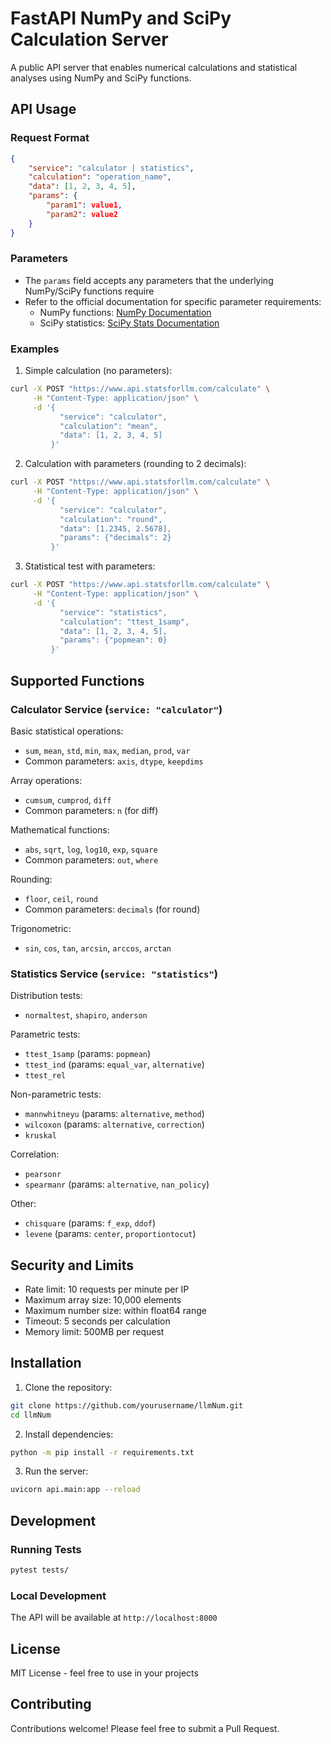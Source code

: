 # FastAPI NumPy and SciPy Calculation Server

A public API server that enables numerical calculations and statistical analyses using NumPy and SciPy functions.

## API Usage

### Request Format
```json
{
    "service": "calculator | statistics",
    "calculation": "operation_name",
    "data": [1, 2, 3, 4, 5],
    "params": {
        "param1": value1,
        "param2": value2
    }
}
```

### Parameters
- The `params` field accepts any parameters that the underlying NumPy/SciPy functions require
- Refer to the official documentation for specific parameter requirements:
  - NumPy functions: [NumPy Documentation](https://numpy.org/doc/stable/reference/index.html)
  - SciPy statistics: [SciPy Stats Documentation](https://docs.scipy.org/doc/scipy/reference/stats.html)

### Examples

1. Simple calculation (no parameters):
```bash
curl -X POST "https://www.api.statsforllm.com/calculate" \
     -H "Content-Type: application/json" \
     -d '{
           "service": "calculator",
           "calculation": "mean",
           "data": [1, 2, 3, 4, 5]
         }'
```

2. Calculation with parameters (rounding to 2 decimals):
```bash
curl -X POST "https://www.api.statsforllm.com/calculate" \
     -H "Content-Type: application/json" \
     -d '{
           "service": "calculator",
           "calculation": "round",
           "data": [1.2345, 2.5678],
           "params": {"decimals": 2}
         }'
```

3. Statistical test with parameters:
```bash
curl -X POST "https://www.api.statsforllm.com/calculate" \
     -H "Content-Type: application/json" \
     -d '{
           "service": "statistics",
           "calculation": "ttest_1samp",
           "data": [1, 2, 3, 4, 5],
           "params": {"popmean": 0}
         }'
```

## Supported Functions

### Calculator Service (`service: "calculator"`)
Basic statistical operations:
- `sum`, `mean`, `std`, `min`, `max`, `median`, `prod`, `var`
- Common parameters: `axis`, `dtype`, `keepdims`

Array operations:
- `cumsum`, `cumprod`, `diff`
- Common parameters: `n` (for diff)

Mathematical functions:
- `abs`, `sqrt`, `log`, `log10`, `exp`, `square`
- Common parameters: `out`, `where`

Rounding:
- `floor`, `ceil`, `round`
- Common parameters: `decimals` (for round)

Trigonometric:
- `sin`, `cos`, `tan`, `arcsin`, `arccos`, `arctan`

### Statistics Service (`service: "statistics"`)
Distribution tests:
- `normaltest`, `shapiro`, `anderson`

Parametric tests:
- `ttest_1samp` (params: `popmean`)
- `ttest_ind` (params: `equal_var`, `alternative`)
- `ttest_rel`

Non-parametric tests:
- `mannwhitneyu` (params: `alternative`, `method`)
- `wilcoxon` (params: `alternative`, `correction`)
- `kruskal`

Correlation:
- `pearsonr`
- `spearmanr` (params: `alternative`, `nan_policy`)

Other:
- `chisquare` (params: `f_exp`, `ddof`)
- `levene` (params: `center`, `proportiontocut`)

## Security and Limits
- Rate limit: 10 requests per minute per IP
- Maximum array size: 10,000 elements
- Maximum number size: within float64 range
- Timeout: 5 seconds per calculation
- Memory limit: 500MB per request

## Installation

1. Clone the repository:
```bash
git clone https://github.com/yourusername/llmNum.git
cd llmNum
```

2. Install dependencies:
```bash
python -m pip install -r requirements.txt
```

3. Run the server:
```bash
uvicorn api.main:app --reload
```

## Development

### Running Tests
```bash
pytest tests/
```

### Local Development
The API will be available at `http://localhost:8000`


## License
MIT License - feel free to use in your projects

## Contributing
Contributions welcome! Please feel free to submit a Pull Request.